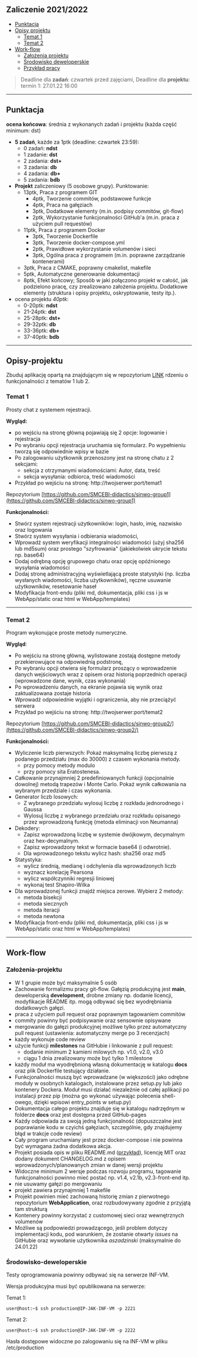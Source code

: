 ## Zaliczenie 2021/2022

- [Punktacja](#Punktacja)
- [Opisy projektu](#Opisy-projektu)
	* [Temat 1](#Temat-1)
	* [Temat 2](#Temat-2)
- [Work-flow](#Work-flow)
	* [Założenia projektu](#Założenia-projektu)
	* [Środowisko deweloperskie](#Środowisko-deweloperskie)
	* [Przykład pracy](#Przykład)

>Deadline dla **zadań**: czwartek przed zajęciami, Deadline dla **projektu**: termin 1: 27.01.22 16:00 

---

## Punktacja

**ocena końcowa**: średnia z wykonanych zadań i projektu (każda część minimum: dst)

- **5 zadań**, każde za 1ptk  (deadline: czwartek 23:59):
	- 0 zadań: **ndst**
	- 1 zadanie: **dst**
	- 2 zadania: **dst+**
	- 3 zadania: **db**
	- 4 zadania: **db+**
	- 5 zadania: **bdb**
- **Projekt** zaliczeniowy (5 osobowe grupy). Punktowanie:
	- 13ptk, Praca z programem GIT
		- 4ptk, Tworzenie commitów, podstawowe funkcje
		- 4ptk, Praca na gałęziach
		- 3ptk, Dodatkowe elementy (m.in. podpisy commitów, git-flow)
		- 2ptk, Wykorzystanie funkcjonalności GitHub'a (m.in. praca z użyciem pull requestów)
	- 11ptk, Praca z programem Docker
		- 3ptk, Tworzenie Dockerfile
		- 3ptk, Tworzenie docker-compose.yml
		- 2ptk, Prawidłowe wykorzystanie volumenów i sieci 
		- 3ptk, Ogólna praca z programem (m.in. poprawne zarządzanie kontenerami)
	- 3ptk, Praca z CMAKE, poprawny cmakelist, makefile
	- 5ptk, Automatyczne generowanie dokumentacji
	- 8ptk, Efekt końcowy; Sposób w jaki połączono projekt w całość, jak podzielono pracę, czy zrealizowano założenia projektu. Dodatkowe elementy (struktura i opisy projektu, oskryptowanie, testy itp.).
- ocena projektu *40ptk*:
	- 0-20ptk: **ndst**
	- 21-24ptk: **dst**
	- 25-28ptk: **dst+**
	- 29-32ptk: **db**
	- 33-36ptk: **db+**
	- 37-40ptk: **bdb**

---

## Opisy-projektu


Zbuduj aplikację opartą na znajdującym się w repozytorium [LINK](https://github.com/SMCEBI-didactics/WebApplication) rdzeniu o funkcjonalności z tematów 1 lub 2.


### Temat 1

Prosty chat z systemem rejestracji. 

**Wygląd:**
- po wejściu na stronę główną pojawiają się 2 opcje: logowanie i rejestracja
- Po wybraniu opcji rejestracja uruchamia się formularz. Po wypełnieniu tworzą się odpowiednie wpisy w bazie
- Po zalogowaniu użytkownik przenoszony jest na stronę chatu z 2 sekcjami:
	- sekcja z otrzymanymi wiadomościami: Autor, data, treść
	- sekcja wysyłania: odbiorca, treść wiadomości
- Przykład po wejściu na stronę: http://twojserwer:port/temat1


Repozytorium [https://github.com/SMCEBI-didactics/sinwo-group1](https://github.com/SMCEBI-didactics/sinwo-group1)

**Funkcjonalności:**
- Stwórz system rejestracji użytkowników: login, hasło, imię, nazwisko oraz logowania
- Stwórz system wysyłania i odbierania wiadomości,
- Wprowadź system weryfikacji integralności wiadomości (użyj sha256 lub md5sum) oraz prostego "szyfrowania" (jakiekolwiek ukrycie tekstu np. base64)
- Dodaj odrębną opcję grupowego chatu oraz opcję opóźnionego wysyłania wiadomości
- Dodaj stronę administracyjną wyświetlającą proste statystyki (np. liczba wysłanych wiadomości, liczba użytkowników), ręczne usuwanie użytkowników, resetowanie haseł
- Modyfikacja front-endu (pliki md, dokumentacja, pliki css i js w WebApp/static oraz html  w WebApp/templates)

---

### Temat 2

Program wykonujące proste metody numeryczne.

**Wygląd**:

- Po wejściu na stronę główną, wylistowane zostają dostępne metody przekierowujące na odpowiednią podstronę,
- Po wybraniu opcji otwiera się formularz proszący o wprowadzenie danych wejściowych wraz z opisem oraz historią poprzednich operacji (wprowadzone dane, wynik, czas wykonania)
- Po wprowadzeniu danych, na ekranie pojawia się wynik oraz zaktualizowana zostaje historia
- Wprowadź odpowiednie wyjątki i ograniczenia, aby nie przeciążyć serwera
- Przykład po wejściu na stronę: http://twojserwer:port/temat2

Repozytorium [https://github.com/SMCEBI-didactics/sinwo-group2/](https://github.com/SMCEBI-didactics/sinwo-group2/)

**Funkcjonalności:**
- Wyliczenie liczb pierwszych: Pokaż maksymalną liczbę pierwszą z podanego przedziału (max do 30000) z czasem wykonania metody.
	- przy pomocy metody modulo 
	- przy pomocy sita Eratostenesa.
- Całkowanie przynajmniej 2 predefiniowanych funkcji (opcjonalnie dowolnej) metodą trapezów i Monte Carlo. Pokaż wynik całkowania na wybranym przedziale i czas wykonania.
- Generator liczb losowych: 
	- Z wybranego przedziału wylosuj liczbę z rozkładu jednorodnego i Gaussa
	- Wylosuj liczbę z wybranego przedziału oraz rozkładu opisanego przez wprowadzoną funkcję (metoda eliminacji von Neumanna)
- Dekodery: 
	- Zapisz wprowadzoną liczbę w systemie dwójkowym, decymalnym oraz hex-decymalnym. 
	- Zapisz wprowadzony tekst w formacie base64 (i odwrotnie). 
	- Dla wprowadzonego tekstu wylicz hash: sha256 oraz md5
- Statystyka:
	- wylicz średnią, medianę i  odchylenia dla wprowadzonych liczb
	- wyznacz korelację Pearsona
	- wylicz współczynniki regresji liniowej
	- wykonaj test Shapiro-Wilka
- Dla wprowadzonej funkcji znajdź miejsca zerowe. Wybierz 2 metody:
	- metoda bisekcji
	- metoda siecznych
	- metoda iteracji
	- metoda newtona
- Modyfikacja front-endu (pliki md, dokumentacja, pliki css i js w WebApp/static oraz html  w WebApp/templates)


---

## Work-flow

### Założenia-projektu

- W 1 grupie może być maksymalnie 5 osób
- Zachowanie formalizmu pracy git-flow. Gałęzią produkcyjną jest **main**, deweloperską **development**, drobne zmiany np. dodanie licencji, modyfikacje README itp. mogą odbywać się bez wyodrębniania dodatkowych gałęzi.
- praca z użyciem pull request oraz poprawnym tagowaniem commitów
- commity powinny być podpisywanie oraz sensownie opisywane
- mergowanie do gałęzi produkcyjnej możliwe tylko przez automatyczny pull request (ustawienia: automatyczny merge po 3 recenzjach)
- każdy wykonuje code review
- użycie funkcji **milestones** na GitHubie i linkowanie z pull request:
	- dodanie minimum 2 kamieni milowych np. v1.0, v2.0, v3.0 
	- ciągu 1 dnia zrealizowany może być tylko 1 milestone
- każdy moduł ma wyodrębnioną własną dokumentację w katalogu **docs** oraz plik Dockerfile testujący działanie.
- Funkcjonalności muszą być wprowadzane (w większości) jako odrębne moduły w osobnych katalogach, instalowane przez setup.py lub jako kontenery Dockera. Moduł musi działać niezależnie od całej aplikacji po instalacji przez pip (można go wykonać używając polecenia shell-owego, dzięki wpisowi entry\_points w setup.py)
- Dokumentacja całego projektu znajduje się w katalogu nadrzędnym w folderze **docs** oraz jest dostępna przed GitHub-pages
- Każdy odpowiada za swoją jedną funkcjonalność (dopuszczalne jest poprawianie kodu w czyichś gałęziach, szczególnie, gdy znajdujemy błąd w trakcje code review)
- Cały program uruchamiany jest przez docker-compose i nie powinna być wymagana żadna dodatkowa akcja.
- Projekt posiada opis w pliku README.md ([przykład](https://github.com/mitmproxy/pdoc)), licencję MIT oraz dodany dokument CHANGELOG.md z opisem wprowadzonych/planowanych zmian w danej wersji projektu
- Widoczne minimum 2 wersje podczas rozwoju programu, tagowanie funkcjonalności powinno mieć postać np. v1.4, v2.1b, v2.3-front-end itp.
- nie usuwamy gałęzi po mergowaniu
- projekt zawiera przynajmniej 1 makefile 
- Projekt powinien mieć zachowaną historię zmian z pierwotnego repozytorium **WebApplication**, oraz rozbudowywany zgodnie z przyjątą tam strukturą
- Kontenery powinny korzystać z customowej sieci oraz wewnętrznych volumenów
- Możliwe są podpowiedzi prowadzącego, jeśli problem dotyczy implementacji kodu, pod warunkiem, że zostanie otwarty *issues* na GitHubie oraz wywołanie użytkownika *aszadzinski* (maksymalnie do 24.01.22)

 


###  Środowisko-deweloperskie

Testy oprogramowania  powinny odbywać się na serwerze INF-VM. 

Wersja produkcyjna musi być opublikowana na serwerze:

Temat 1: 
	
```console
user@host:~$ ssh production@IP-JAK-INF-VM -p 2221
```

Temat 2: 

```console
user@host:~$ ssh production@IP-JAK-INF-VM -p 2222
```

Hasła dostępowe widoczne po zalogowaniu się na INF-VM w pliku /etc/production
